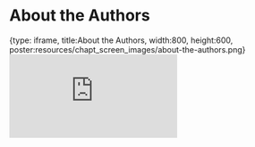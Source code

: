 # About the Authors
 
{type: iframe, title:About the Authors, width:800, height:600, poster:resources/chapt_screen_images/about-the-authors.png}
![](https://hutchdatascience.org/Clinical_Data_Management/about-the-authors.html)
 

 

